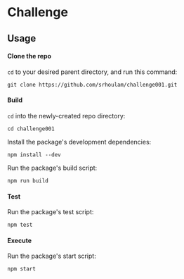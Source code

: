 # Challenge

## Usage

#### Clone the repo

`cd` to your desired parent directory, and run this command:

`git clone https://github.com/srhoulam/challenge001.git`

#### Build

`cd` into the newly-created repo directory:

`cd challenge001`

Install the package's development dependencies:

`npm install --dev`

Run the package's build script:

`npm run build`

#### Test

Run the package's test script:

`npm test`

#### Execute

Run the package's start script:

`npm start`
